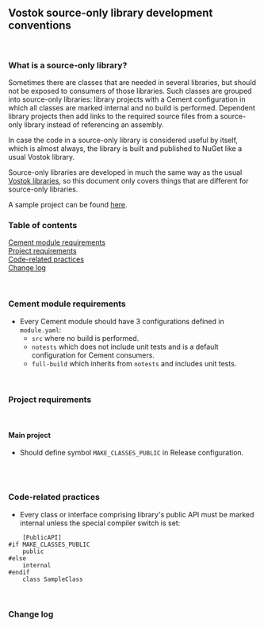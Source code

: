 ## Vostok source-only library development conventions
<br/>

### What is a source-only library?

Sometimes there are classes that are needed in several libraries, but should not be exposed to consumers of those libraries. Such classes are grouped into source-only libraries: library projects with a Cement configuration in which all classes are marked internal and no build is performed. Dependent library projects then add links to the required source files from a source-only library instead of referencing an assembly.

In case the code in a source-only library is considered useful by itself, which is almost always, the library is built and published to NuGet like a usual Vostok library.

Source-only libraries are developed in much the same way as the usual [Vostok libraries](https://github.com/vostok/devtools/blob/master/library-dev-conventions/conventions.md), so this document only covers things that are different for source-only libraries.

A sample project can be found [here](https://github.com/vostok/devtools/tree/master/src-library-project-sample).

### Table of contents
[Cement module requirements](#cement-module-requirements)<br/>
[Project requirements](#project-requirements)<br/>
[Code-related practices](#code-related-practices)<br/>
[Change log](#change-log)<br/>

<br/>

### Cement module requirements
* Every Cement module should have 3 configurations defined in `module.yaml`:
	* `src` where no build is performed.
	* `notests` which does not include unit tests and is a default configuration for Cement consumers.
	* `full-build` which inherits from `notests` and includes unit tests.

<br/>

### Project requirements

<br/>

#### Main project

* Should define symbol `MAKE_CLASSES_PUBLIC` in Release configuration.

<br/><br/>

### Code-related practices
* Every class or interface comprising library's public API must be marked internal unless the special compiler switch is set:
```
    [PublicAPI]
#if MAKE_CLASSES_PUBLIC
    public
#else
    internal
#endif
    class SampleClass
```

<br/>


### Change log


